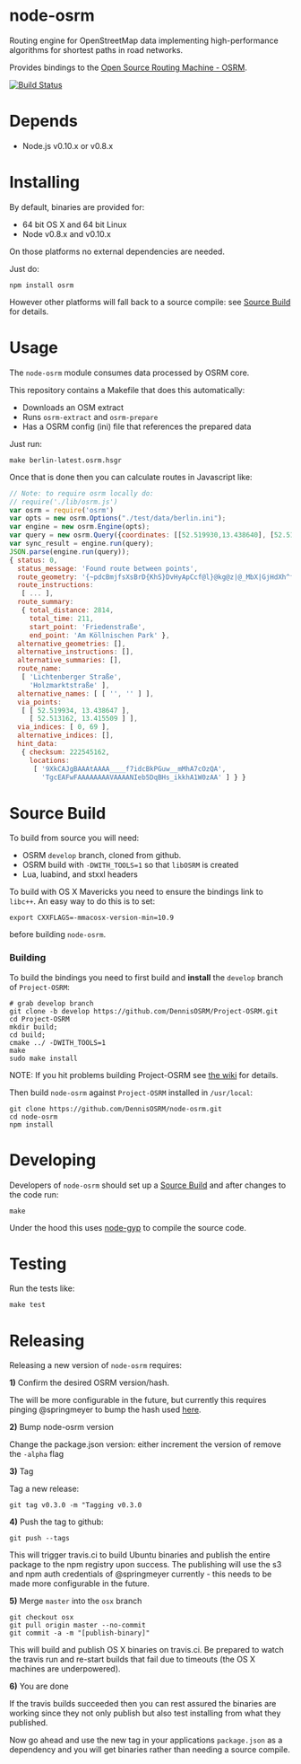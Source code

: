 # node-osrm

Routing engine for OpenStreetMap data implementing high-performance algorithms for shortest paths in road networks.

Provides bindings to the [Open Source Routing Machine - OSRM](https://github.com/DennisOSRM/Project-OSRM).

[![Build Status](https://secure.travis-ci.org/DennisOSRM/node-osrm.png)](https://travis-ci.org/DennisOSRM/node-osrm)

# Depends

 - Node.js v0.10.x or v0.8.x

# Installing

By default, binaries are provided for:

 - 64 bit OS X and 64 bit Linux
 - Node v0.8.x and v0.10.x

On those platforms no external dependencies are needed.

Just do:

    npm install osrm

However other platforms will fall back to a source compile: see [Source Build](#source-build) for details.

# Usage

The `node-osrm` module consumes data processed by OSRM core.

This repository contains a Makefile that does this automatically:

- Downloads an OSM extract
- Runs `osrm-extract` and `osrm-prepare`
- Has a OSRM config (ini) file that references the prepared data

Just run:

    make berlin-latest.osrm.hsgr

Once that is done then you can calculate routes in Javascript like:

```js
// Note: to require osrm locally do:
// require('./lib/osrm.js')
var osrm = require('osrm')
var opts = new osrm.Options("./test/data/berlin.ini");
var engine = new osrm.Engine(opts);
var query = new osrm.Query({coordinates: [[52.519930,13.438640], [52.513191,13.415852]]});
var sync_result = engine.run(query);
JSON.parse(engine.run(query));
{ status: 0,
  status_message: 'Found route between points',
  route_geometry: '{~pdcBmjfsXsBrD{KhS}DvHyApCcf@l}@kg@z|@_MbX|GjHdXh^fm@dr@~\\l_@pFhF|GjCfeAbTdh@fFqRp}DoEn\\cHzR{FjLgCnFuBlG{AlHaAjJa@hLXtGnCnKtCnFxCfCvEl@lHBzA}@vIoFzCs@|CcAnEQ~NhHnf@zUpm@rc@d]zVrTnTr^~]xbAnaAhSnPgJd^kExPgOzk@maAx_Ek@~BuKvd@cJz`@oAzFiAtHvKzAlBXzNvB|b@hGl@Dha@zFbGf@fBAjQ_AxEbA`HxBtPpFpa@rO_Cv_B_ZlD}LlBGB',
  route_instructions: 
   [ ... ],
  route_summary: 
   { total_distance: 2814,
     total_time: 211,
     start_point: 'Friedenstraße',
     end_point: 'Am Köllnischen Park' },
  alternative_geometries: [],
  alternative_instructions: [],
  alternative_summaries: [],
  route_name: 
   [ 'Lichtenberger Straße',
     'Holzmarktstraße' ],
  alternative_names: [ [ '', '' ] ],
  via_points: 
   [ [ 52.519934, 13.438647 ],
     [ 52.513162, 13.415509 ] ],
  via_indices: [ 0, 69 ],
  alternative_indices: [],
  hint_data: 
   { checksum: 222545162,
     locations: 
      [ '9XkCAJgBAAAtAAAA____f7idcBkPGuw__mMhA7cOzQA',
        'TgcEAFwFAAAAAAAAVAAAANIeb5DqBHs_ikkhA1W0zAA' ] } }
```

# Source Build

To build from source you will need:

 - OSRM `develop` branch, cloned from github.
 - OSRM build with `-DWITH_TOOLS=1` so that `libOSRM` is created
 - Lua, luabind, and stxxl headers

To build with OS X Mavericks you need to ensure the bindings link to `libc++`. An easy way to do this is to set:

    export CXXFLAGS=-mmacosx-version-min=10.9

before building `node-osrm`.

### Building

To build the bindings you need to first build and **install** the `develop` branch of `Project-OSRM`:

    # grab develop branch
    git clone -b develop https://github.com/DennisOSRM/Project-OSRM.git
    cd Project-OSRM
    mkdir build;
    cd build;
    cmake ../ -DWITH_TOOLS=1
    make
    sudo make install

NOTE: If you hit problems building Project-OSRM see [the wiki](https://github.com/DennisOSRM/Project-OSRM/wiki/Building%20OSRM) for details.

Then build `node-osrm` against `Project-OSRM` installed in `/usr/local`:

    git clone https://github.com/DennisOSRM/node-osrm.git
    cd node-osrm
    npm install


# Developing

Developers of `node-osrm` should set up a [Source Build](#source-build) and after changes to the code run:

    make

Under the hood this uses [node-gyp](https://github.com/TooTallNate/node-gyp) to compile the source code.

# Testing

Run the tests like:

    make test

# Releasing

Releasing a new version of `node-osrm` requires:

**1)** Confirm the desired OSRM version/hash.

The will be more configurable in the future, but currently this requires pinging @springmeyer to bump the hash used [here](https://github.com/mapnik/mapnik-packaging/blob/051f66433ef393fa48c0ba9bb6f0a002967940e7/osx/scripts/build_osrm.sh#L11).

**2)** Bump node-osrm version

Change the package.json version: either increment the version of remove the `-alpha` flag

**3)** Tag

Tag a new release:

    git tag v0.3.0 -m "Tagging v0.3.0

**4)** Push the tag to github:

    git push --tags

This will trigger travis.ci to build Ubuntu binaries and publish the entire package to the npm registry upon success. The publishing will use the s3 and npm auth credentials of @springmeyer currently - this needs to be made more configurable in the future.

**5)** Merge `master` into the `osx` branch

    git checkout osx
    git pull origin master --no-commit
    git commit -a -m "[publish-binary]"

This will build and publish OS X binaries on travis.ci. Be prepared to watch the travis run and re-start builds that fail due to timeouts (the OS X machines are underpowered).

**6)** You are done

If the travis builds succeeded then you can rest assured the binaries are working since they not only publish but also test installing from what they published.

Now go ahead and use the new tag in your applications `package.json` as a dependency and you will get binaries rather than needing a source compile.

